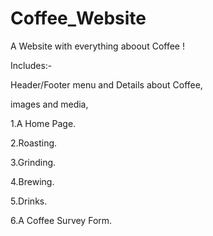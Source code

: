 # Coffee_Website
A Website with everything aboout Coffee !

Includes:-

Header/Footer menu and Details about Coffee,

images and media,

1.A Home Page.

2.Roasting.

3.Grinding.

4.Brewing.

5.Drinks.

6.A Coffee Survey Form.
